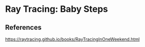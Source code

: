 # Ray Tracing: Baby Steps

## References
https://raytracing.github.io/books/RayTracingInOneWeekend.html
